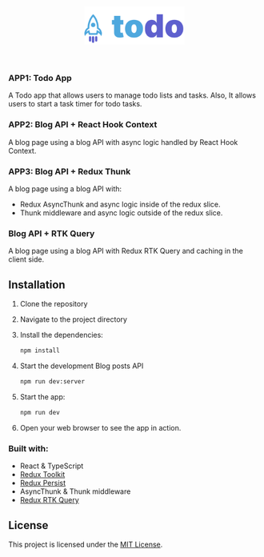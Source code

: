 <p align="center">
  <a href="https://github.com/robstermarinho/todo-react-ts" target="_blank" rel="noopener noreferrer">
    <img width="200" src="./src/assets/todo-logo.svg" alt="todo logo">
  </a>
</p>
<br/>

### APP1: Todo App

A Todo app that allows users to manage todo lists and tasks.
Also, It allows users to start a task timer for todo tasks.

### APP2: Blog API + React Hook Context

A blog page using a blog API with async logic handled by React Hook Context.

### APP3: Blog API + Redux Thunk

A blog page using a blog API with:

- Redux AsyncThunk and async logic inside of the redux slice.
- Thunk middleware and async logic outside of the redux slice.

### Blog API + RTK Query

A blog page using a blog API with Redux RTK Query and caching in the client side.

## Installation

1. Clone the repository
2. Navigate to the project directory
3. Install the dependencies:

   ```bash
   npm install
   ```

4. Start the development Blog posts API

   ```bash
   npm run dev:server
   ```

5. Start the app:

   ```bash
   npm run dev
   ```

6. Open your web browser to see the app in action.

### Built with:

- React & TypeScript
- [Redux Toolkit](https://redux-toolkit.js.org/)
- [Redux Persist](https://github.com/rt2zz/redux-persist)
- AsyncThunk & Thunk middleware
- [Redux RTK Query](https://redux-toolkit.js.org/rtk-query/overview)

## License

This project is licensed under the [MIT License](LICENSE).
